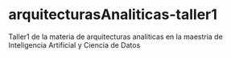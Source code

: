 # arquitecturasAnaliticas-taller1
Taller1 de la materia de arquitecturas analiticas en la maestria de Inteligencia Artificial y Ciencia de Datos
